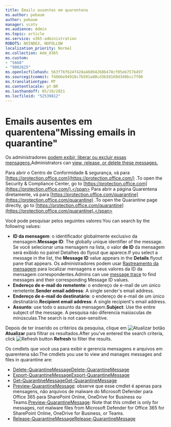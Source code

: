 ```yaml
---
title: Emails ausentes em quarentena
ms.author: pebaum
author: pebaum
manager: scotv
ms.audience: Admin
ms.topic: article
ms.service: o365-administration
ROBOTS: NOINDEX, NOFOLLOW
localization_priority: Normal
ms.collection: Adm_O365
ms.custom:
- "5668"
- "9002625"
ms.openlocfilehash: 563f76f624f428a46894268b478cf05eb757b497
ms.sourcegitcommit: f4866e94918c7b591ad0cd3b58169d340bcc7f00
ms.translationtype: MT
ms.contentlocale: pt-BR
ms.lasthandoff: 05/19/2021
ms.locfileid: "52539812"
---
```

# <a name="missing-emails-in-quarantine"></a><span data-ttu-id="3ea56-102">Emails ausentes em quarentena"</span><span class="sxs-lookup"><span data-stu-id="3ea56-102">Missing emails in quarantine"</span></span>

<span data-ttu-id="3ea56-103">Os administradores [podem exibir, liberar ou excluir essas mensagens.](/microsoft-365/security/office-365-security/manage-quarantined-messages-and-files)</span><span class="sxs-lookup"><span data-stu-id="3ea56-103">Administrators can [view, release, or delete these messages.](/microsoft-365/security/office-365-security/manage-quarantined-messages-and-files)</span></span>

<span data-ttu-id="3ea56-104">Para abrir o Centro de Conformidade & segurança, vá para [https://protection.office.com](https://protection.office.com/) .</span><span class="sxs-lookup"><span data-stu-id="3ea56-104">To open the Security & Compliance Center, go to [https://protection.office.com](https://protection.office.com/).</span></span> <span data-ttu-id="3ea56-105">Para abrir a página Quarentena diretamente, vá para [https://protection.office.com/quarantine](https://protection.office.com/quarantine) .</span><span class="sxs-lookup"><span data-stu-id="3ea56-105">To open the Quarantine page directly, go to [https://protection.office.com/quarantine](https://protection.office.com/quarantine).</span></span>  

<span data-ttu-id="3ea56-106">Você pode pesquisar pelos seguintes valores:</span><span class="sxs-lookup"><span data-stu-id="3ea56-106">You can search by the following values:</span></span>  

- <span data-ttu-id="3ea56-107">**ID da mensagem**: o identificador globalmente exclusivo da mensagem.</span><span class="sxs-lookup"><span data-stu-id="3ea56-107">**Message ID**: The globally unique identifier of the message.</span></span> <span data-ttu-id="3ea56-108">Se você selecionar uma mensagem na lista, o  valor **de ID** da mensagem será exibido no painel Detalhes do flyout que aparece.</span><span class="sxs-lookup"><span data-stu-id="3ea56-108">If you select a message in the list, the  **Message ID**  value appears in the  **Details**  flyout pane that appears.</span></span> <span data-ttu-id="3ea56-109">Os administradores podem usar [Rastreamento da mensagem](/microsoft-365/security/office-365-security/message-trace-scc) para localizar mensagens e seus valores da ID da mensagem correspondentes.</span><span class="sxs-lookup"><span data-stu-id="3ea56-109">Admins can use [message trace](/microsoft-365/security/office-365-security/message-trace-scc) to find messages and their corresponding Message ID values.</span></span>
- <span data-ttu-id="3ea56-110">**Endereço de e-mail do remetente**: o endereço de e-mail de um único remetente.</span><span class="sxs-lookup"><span data-stu-id="3ea56-110">**Sender email address**: A single sender's email address.</span></span>
- <span data-ttu-id="3ea56-111">**Endereço de e-mail do destinatário**: o endereço de e-mail de um único destinatário.</span><span class="sxs-lookup"><span data-stu-id="3ea56-111">**Recipient email address**: A single recipient's email address.</span></span>
- <span data-ttu-id="3ea56-112">**Assunto**: use todo o assunto da mensagem.</span><span class="sxs-lookup"><span data-stu-id="3ea56-112">**Subject**: Use the entire subject of the message.</span></span> <span data-ttu-id="3ea56-113">A pesquisa não diferencia maiúsculas de minúsculas.</span><span class="sxs-lookup"><span data-stu-id="3ea56-113">The search is not case-sensitive.</span></span>

<span data-ttu-id="3ea56-114">Depois de ter inserido os critérios da pesquisa, clique em ![Atualizar botão](/microsoft-365/media/scc-quarantine-refresh.png?view=o365-worldwide) **Atualizar** para filtrar os resultados.</span><span class="sxs-lookup"><span data-stu-id="3ea56-114">After you've entered the search criteria, click ![Refresh button](/microsoft-365/media/scc-quarantine-refresh.png?view=o365-worldwide) **Refresh** to filter the results.</span></span>

<span data-ttu-id="3ea56-115">Os cmdlets que você usa para exibir e gerencia mensagens e arquivos em quarentena são:</span><span class="sxs-lookup"><span data-stu-id="3ea56-115">The cmdlets you use to view and manages messages and files in quarantine are:</span></span>
- [<span data-ttu-id="3ea56-116">Delete-QuarantineMessage</span><span class="sxs-lookup"><span data-stu-id="3ea56-116">Delete-QuarantineMessage</span></span>](/powershell/module/exchange/delete-quarantinemessage)
- [<span data-ttu-id="3ea56-117">Export-QuarantineMessage</span><span class="sxs-lookup"><span data-stu-id="3ea56-117">Export-QuarantineMessage</span></span>](/powershell/module/exchange/export-quarantinemessage)
- [<span data-ttu-id="3ea56-118">Get-QuarantineMessage</span><span class="sxs-lookup"><span data-stu-id="3ea56-118">Get-QuarantineMessage</span></span>](/powershell/module/exchange/get-quarantinemessage)
- <span data-ttu-id="3ea56-119">[Preview-QuarantineMessage](/powershell/module/exchange/preview-quarantinemessage): observe que esse cmdlet é apenas para mensagens, não arquivos de malware do Microsoft Defender para Office 365 para SharePoint Online, OneDrive for Business ou Teams.</span><span class="sxs-lookup"><span data-stu-id="3ea56-119">[Preview-QuarantineMessage](/powershell/module/exchange/preview-quarantinemessage): Note that this cmdlet is only for messages, not malware files from Microsoft Defender for Office 365 for SharePoint Online, OneDrive for Business, or Teams.</span></span>
- [<span data-ttu-id="3ea56-120">Release-QuarantineMessage</span><span class="sxs-lookup"><span data-stu-id="3ea56-120">Release-QuarantineMessage</span></span>](/powershell/module/exchange/release-quarantinemessage)